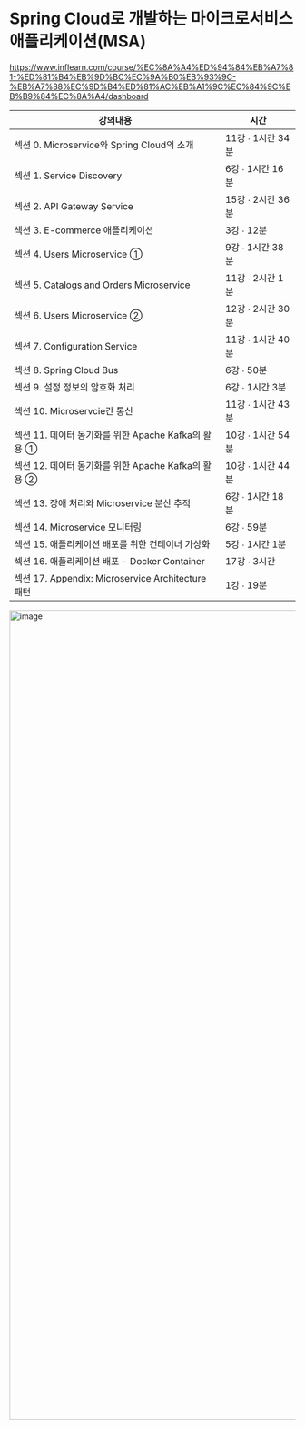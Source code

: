 # Spring Cloud로 개발하는 마이크로서비스 애플리케이션(MSA)

https://www.inflearn.com/course/%EC%8A%A4%ED%94%84%EB%A7%81-%ED%81%B4%EB%9D%BC%EC%9A%B0%EB%93%9C-%EB%A7%88%EC%9D%B4%ED%81%AC%EB%A1%9C%EC%84%9C%EB%B9%84%EC%8A%A4/dashboard

| 강의내용 | 시간 |
| --- | --- |
| 섹션 0. Microservice와 Spring Cloud의 소개 | 11강 ∙ 1시간 34분 |
| 섹션 1. Service Discovery | 6강 ∙ 1시간 16분 |
| 섹션 2. API Gateway Service | 15강 ∙ 2시간 36분 |
| 섹션 3. E-commerce 애플리케이션 | 3강 ∙ 12분 |
| 섹션 4. Users Microservice ➀ | 9강 ∙ 1시간 38분 |
| 섹션 5. Catalogs and Orders Microservice | 11강 ∙ 2시간 1분 |
| 섹션 6. Users Microservice ➁ | 12강 ∙ 2시간 30분 |
| 섹션 7. Configuration Service | 11강 ∙ 1시간 40분 |
| 섹션 8. Spring Cloud Bus | 6강 ∙ 50분 |
| 섹션 9. 설정 정보의 암호화 처리 | 6강 ∙ 1시간 3분 |
| 섹션 10. Microservcie간 통신 | 11강 ∙ 1시간 43분 |
| 섹션 11. 데이터 동기화를 위한 Apache Kafka의 활용 ① | 10강 ∙ 1시간 54분 |
| 섹션 12. 데이터 동기화를 위한 Apache Kafka의 활용 ② | 10강 ∙ 1시간 44분 |
| 섹션 13. 장애 처리와 Microservice 분산 추적 | 6강 ∙ 1시간 18분 |
| 섹션 14. Microservice 모니터링 | 6강 ∙ 59분 |
| 섹션 15. 애플리케이션 배포를 위한 컨테이너 가상화 | 5강 ∙ 1시간 1분 |
| 섹션 16. 애플리케이션 배포 - Docker Container | 17강 ∙ 3시간 |
| 섹션 17. Appendix: Microservice Architecture 패턴 | 1강 ∙ 19분 |

<img width="1423" alt="image" src="https://github.com/slrslrr2/Spring_Cloud_MSA/assets/58017318/4df6f45e-1252-43fa-943e-75ca38100cea">
